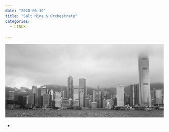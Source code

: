 ```yaml
---
date: "2020-06-19"
title: "Salt Mine & Orchestrate"
categories:
  - LINUX

---
```


![Victoria Harbour, Hong Kong](./photo-kt443t6d_64hdh43hfh6dgjdfhg4_d.jpg)


<!-- TOC -->

- [](#)

<!-- /TOC -->


## 